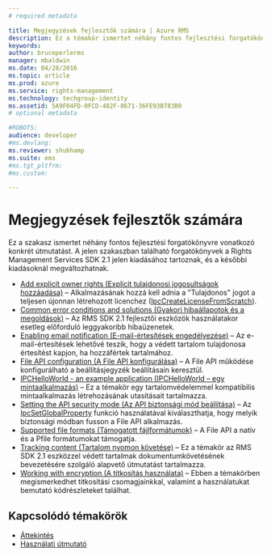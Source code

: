 ```yaml
---
# required metadata

title: Megjegyzések fejlesztők számára | Azure RMS
description: Ez a témakör ismertet néhány fontos fejlesztési forgatókönyvre vonatkozó konkrét útmutatást. 
keywords:
author: bruceperlerms
manager: mbaldwin
ms.date: 04/28/2016
ms.topic: article
ms.prod: azure
ms.service: rights-management
ms.technology: techgroup-identity
ms.assetid: 5A9F04FD-0FCD-482F-8671-36FE93B783B0
# optional metadata

#ROBOTS:
audience: developer
#ms.devlang:
ms.reviewer: shubhamp
ms.suite: ems
#ms.tgt_pltfrm:
#ms.custom:

---
```


# Megjegyzések fejlesztők számára

Ez a szakasz ismertet néhány fontos fejlesztési forgatókönyvre vonatkozó konkrét útmutatást. A jelen szakaszban található forgatókönyvek a Rights Management Services SDK 2.1 jelen kiadásához tartoznak, és a későbbi kiadásoknál megváltozhatnak.

- [Add explicit owner rights (Explicit tulajdonosi jogosultságok hozzáadása)](add-explicit-owner-rights.md) – Alkalmazásának hozzá kell adnia a &quot;Tulajdonos&quot; jogot a teljesen újonnan létrehozott licenchez ([IpcCreateLicenseFromScratch](/rights-management/sdk/2.1/api/win/functions#msipc_ipccreatelicensefromscratch)).
- [Common error conditions and solutions (Gyakori hibaállapotok és a megoldások)](common-error-conditions-and-solutions.md) – Az RMS SDK 2.1 fejlesztői eszközök használatakor esetleg előforduló leggyakoribb hibaüzenetek.
- [Enabling email notification (E-mail-értesítések engedélyezése)](how-to-enable-email-notification.md) – Az e-mail-értesítések lehetővé teszik, hogy a védett tartalom tulajdonosa értesítést kapjon, ha hozzáfértek tartalmához.
- [File API configuration (A File API konfigurálása)](file-api-configuration.md) – A File API működése konfigurálható a beállításjegyzék beállításain keresztül.
- [IPCHelloWorld - an example application (IPCHelloWorld – egy mintaalkalmazás)](how-to-build-your-first-application.md) – Ez a témakör egy tartalomvédelemmel kompatibilis mintaalkalmazás létrehozásának utasításait tartalmazza.
- [Setting the API security mode (Az API biztonsági mód beállítása)](setting-the-api-security-mode-api-mode.md) – Az [IpcSetGlobalProperty](/rights-management/sdk/2.1/api/win/functions#msipc_ipcsetglobalproperty) funkció használatával kiválaszthatja, hogy melyik biztonsági módban fusson a File API alkalmazás.
- [Supported file formats (Támogatott fájlformátumok)](supported-file-formats.md) – A File API a natív és a Pfile formátumokat támogatja.
- [Tracking content (Tartalom nyomon követése)](tracking-content.md) – Ez a témakör az RMS SDK 2.1 eszközzel védett tartalmak dokumentumkövetésének bevezetésére szolgáló alapvető útmutatást tartalmazza.
- [Working with encryption (A titkosítás használata)](working-with-encryption.md) – Ebben a témakörben megismerkedhet titkosítási csomagjainkkal, valamint a használatukat bemutató kódrészleteket találhat.

 

## Kapcsolódó témakörök ##
* [Áttekintés](ad-rms-overview.md)
* [Használati útmutató](how-to-use-msipc.md)
 

 


<!--HONumber=Apr16_HO4-->


